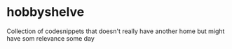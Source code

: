 # hobbyshelve
Collection of codesnippets that doesn't really have another home but might have som relevance some day
